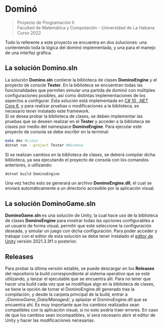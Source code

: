 # Dominó

> Proyecto de Programación II.  
> Facultad de Matemática y Computación - Universidad de La Habana  
> Curso 2022

Todo lo referente a este proyecto se encuentra en dos soluciones: una conteniendo toda la lógica del dominó implementada, y una para el manejo de una interfaz gráfica.

## La solución Domino.sln

La solución **Domino.sln** contiene la biblioteca de clases **DominoEngine** y el proyecto de console **Tester**. En la biblioteca se encuentran todas las funcionalidades que permiten simular una partida de dominó con múltiples configuraciones posibles, así como distintas implementaciones de los aspectos a configurar. Esta solución está implementada en [C# 10, .NET Core 6][1], y para realizar pruebas o modificaciones a la biblioteca, es necesario tener instalado este framework.  
Si se desea probar la biblioteca de clases, se deben implementar las pruebas que se deseen realizar en el **Tester** y acceder a la biblioteca de clases por medio del namespace **DominoEngine**. Para ejecutar este proyecto de consola se debe escribir en la terminal:

```bash
make dev #Linux
dotnet run --project Tester #Windows
```  

Si se realizan cambios en la biblioteca de clases, se deberá compilar dicha biblioteca, ya sea ejecutando el proyecto de consola con los comandos anteriores, o utilizando:

```bash
dotnet build DominoEngine
```

Una vez hecho esto se generará un archivo **DominoEngine.dll**, el cual se enviará automáticamente a un directorio accesible por la aplicación visual.

## La solución DominoGame.sln

**DominoGame.sln** es una solución de Unity, la cual hace uso de la biblioteca de clases **DominoEngine** para mostrar todas las opciones configurables a un usuario de forma visual, permitir que este seleccione la configuración deseada, y simular un juego con dicha configuración. Para poder acceder y trabajar con el editor de esta solución se debe tener instalado el [editor de Unity][2] versión 2021.3.3f1 o posterior.  

## Releases

Para probar la última versión estable, se puede descargar en los **Releases** del repositorio la build correspondiente al sistema operativo que se esté utilizando, y lanzar el ejecutable que se encuentra allí. Para no tener que hacer una build cada vez que se modifique algo en la biblioteca de clases, se tiene la opción de tomar el DominoEngine.dll generado tras la compilación, y desde la carpeta principal de la build, entrar a *./DominoGame_Data/Managed/*, y aplastar el DominoEngine.dll que se encuentra ahí. Es muy importante que los cambios realizados sean compatibles con la aplicación visual, si no esto podría traer errores. En caso de que los cambios sean incompatibles, sí será necesario abrir el editor de Unity y hacer las modificaciones necesarias.  

[1]: <https://dotnet.microsoft.com/en-us/download> (Download .NET)
[2]: <https://unity3d.com/es/get-unity/download> (Download Unity Editor)  
